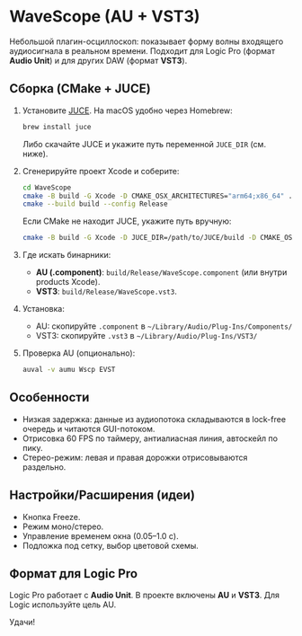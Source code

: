 # WaveScope (AU + VST3)

Небольшой плагин-осциллоскоп: показывает форму волны входящего аудиосигнала в реальном времени.
Подходит для Logic Pro (формат **Audio Unit**) и для других DAW (формат **VST3**).

## Сборка (CMake + JUCE)

1) Установите [JUCE](https://juce.com). На macOS удобно через Homebrew:
   ```bash
   brew install juce
   ```
   Либо скачайте JUCE и укажите путь переменной `JUCE_DIR` (см. ниже).

2) Сгенерируйте проект Xcode и соберите:
   ```bash
   cd WaveScope
   cmake -B build -G Xcode -D CMAKE_OSX_ARCHITECTURES="arm64;x86_64" .
   cmake --build build --config Release
   ```

   Если CMake не находит JUCE, укажите путь вручную:
   ```bash
   cmake -B build -G Xcode -D JUCE_DIR=/path/to/JUCE/build -D CMAKE_OSX_ARCHITECTURES="arm64;x86_64" .
   ```

3) Где искать бинарники:
   - **AU (.component)**: `build/Release/WaveScope.component` (или внутри products Xcode).
   - **VST3**: `build/Release/WaveScope.vst3`.

4) Установка:
   - AU: скопируйте `.component` в `~/Library/Audio/Plug-Ins/Components/`
   - VST3: скопируйте `.vst3` в `~/Library/Audio/Plug-Ins/VST3/`

5) Проверка AU (опционально):
   ```bash
   auval -v aumu Wscp EVST
   ```

## Особенности
- Низкая задержка: данные из аудиопотока складываются в lock-free очередь и читаются GUI-потоком.
- Отрисовка 60 FPS по таймеру, антиалиасная линия, автоскейл по пику.
- Стерео-режим: левая и правая дорожки отрисовываются раздельно.

## Настройки/Расширения (идеи)
- Кнопка Freeze.
- Режим моно/стерео.
- Управление временем окна (0.05–1.0 c).
- Подложка под сетку, выбор цветовой схемы.

## Формат для Logic Pro
Logic Pro работает c **Audio Unit**. В проекте включены **AU** и **VST3**. Для Logic используйте цель AU.

Удачи!
